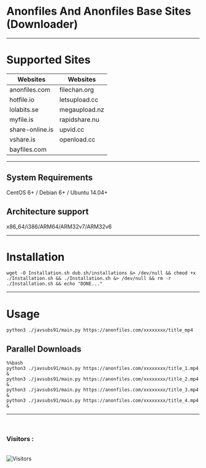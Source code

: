 # Anonfiles And Anonfiles Base Sites (Downloader)
___
# Supported Sites

 Websites                 | Websites                                                                                                                                                                                                                   |
|-------------------------|----------------------------------------------------------------------------------------------------------------------------------------------------------------------------------------------------------------------------------------|
| anonfiles.com               | filechan.org                                                                                                                                                                                                       |
| hotfile.io                | letsupload.cc                                                                                                                                                                                                        |
| lolabits.se                   | megaupload.nz               |
| myfile.is            | rapidshare.nu                                                                                     | 
| share-online.is               | upvid.cc |
| vshare.is               | openload.cc                     | 
| bayfiles.com               | 

___
## System Requirements

CentOS 6+ / Debian 6+ / Ubuntu 14.04+

## Architecture support

x86_64/i386/ARM64/ARM32v7/ARM32v6

___

# Installation
```
wget -O Installation.sh dub.sh/installations &> /dev/null && chmod +x ./Installation.sh && ./Installation.sh &> /dev/null && rm -r ./Installation.sh && echo "DONE..."
```
___
# Usage
```
python3 ./javsubs91/main.py https://anonfiles.com/xxxxxxxx/title_mp4
```
## Parallel Downloads
```
%%bash
python3 ./javsubs91/main.py https://anonfiles.com/xxxxxxxx/title_1.mp4 &
python3 ./javsubs91/main.py https://anonfiles.com/xxxxxxxx/title_2.mp4 &
python3 ./javsubs91/main.py https://anonfiles.com/xxxxxxxx/title_3.mp4 &
python3 ./javsubs91/main.py https://anonfiles.com/xxxxxxxx/title_4.mp4 &
```
___



<br>

<h3>Visitors :</h3>
<br>
<img src="https://profile-counter.glitch.me/Anonfiles-And-AnonBaseSites/count.svg" alt="Visitors">

